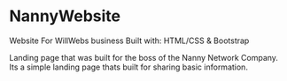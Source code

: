 # NannyWebsite
Website For WillWebs business 
Built with: HTML/CSS & Bootstrap

Landing page that was built for the boss of the Nanny Network Company. Its a simple landing page thats built for sharing basic information.
